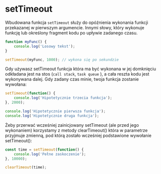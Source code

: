 # setTimeout

Wbudowana funkcja `setTimeout` służy do opóźnienia wykonania funkcji przekazanej
w pierwszym argumencie. Innymi słowy, który wykonuje funkcję lub określony
fragment kodu po upływie zadanego czasu.

```js
function myFunc() {
    console.log('Losowy tekst');
}

setTimeout(myFunc, 1000); // wykona się po sekundzie
```

Gdy używasz setTimeout funkcja która ma być wykonana w jej domknięciu
odkładana jest na stos (`call stack`, `task queue` ), a cała reszta kodu
jest wykonywana dalej.
Gdy zadany czas minie, twoja funkcja zostanie wywołana:

```js
setTimeout(function() {
    console.log('Hipotetycznie trzecia funkcja');
}, 2000);

console.log('Hipotetycznie pierwsza funkcja');
console.log('Hipotetycznie druga funkcja');

```

Żeby przerwać wcześniej zainicjowany setTimeout (ale przed jego wykonaniem)
korzystamy z metody clearTimeout() która w parametrze przyjmuje zmienną, pod
którą zostało wcześniej podstawione wywołanie setTimeout():

```js
const time = setTimeout(function() {
    console.log('Pełne zaskoczenie');
}, 10000);

clearTimeout(time);
```
